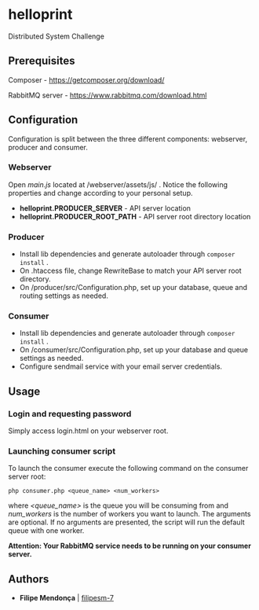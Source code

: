 # helloprint

Distributed System Challenge

## Prerequisites

Composer - https://getcomposer.org/download/

RabbitMQ server - https://www.rabbitmq.com/download.html

## Configuration

Configuration is split between the three different components: webserver, producer and consumer.

### Webserver

Open *main.js* located at /webserver/assets/js/ . Notice the following properties and change according to your personal setup.

- **helloprint.PRODUCER_SERVER** - API server location
- **helloprint.PRODUCER_ROOT_PATH** - API server root directory location

### Producer

- Install lib dependencies and generate autoloader through ```composer install``` .
- On .htaccess file, change RewriteBase to match your API server root directory.
- On /producer/src/Configuration.php, set up your database, queue and routing settings as needed.

### Consumer

- Install lib dependencies and generate autoloader through ```composer install``` .
- On /consumer/src/Configuration.php, set up your database and queue settings as needed.
- Configure sendmail service with your email server credentials.

## Usage

### Login and requesting password
Simply access login.html on your webserver root.

### Launching consumer script
To launch the consumer execute the following command on the consumer server root:

```php consumer.php <queue_name> <num_workers>```

where *<queue_name>* is the queue you will be consuming from and *num_workers* is the number of workers you want to launch. The arguments are optional. If no arguments are presented, the script will run the default queue with one worker.

__Attention: Your RabbitMQ service needs to be running on your consumer server.__

## Authors

* **Filipe Mendonça** | [filipesm-7](https://github.com/filipesm-7)
